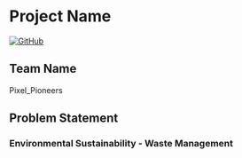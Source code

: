 # Project Name

[![GitHub](https://img.shields.io/badge/GitHub-Project-blue)](https://github.com/yourusername/yourproject)

## Team Name
Pixel_Pioneers

## Problem Statement
### Environmental Sustainability - Waste Management
